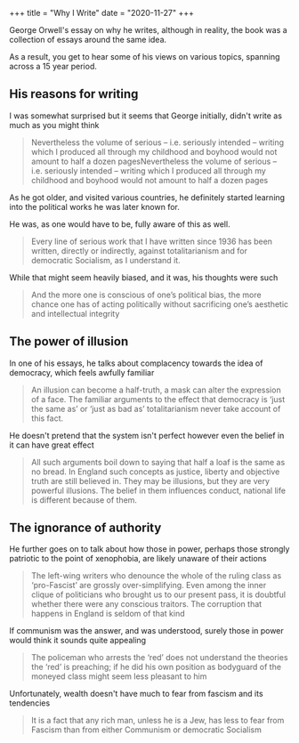 +++
title = "Why I Write"
date = "2020-11-27"
+++

George Orwell's essay on why he writes, although in reality, the book was a collection of essays around the same idea.

As a result, you get to hear some of his views on various topics, spanning across a 15 year period.

## His reasons for writing

I was somewhat surprised but it seems that George initially, didn't write as much as you might think

> Nevertheless the volume of serious – i.e. seriously intended – writing which I produced all through my childhood and boyhood would not amount to half a dozen pagesNevertheless the volume of serious – i.e. seriously intended – writing which I produced all through my childhood and boyhood would not amount to half a dozen pages

As he got older, and visited various countries, he definitely started learning into the political works he was later known for.

He was, as one would have to be, fully aware of this as well.

> Every line of serious work that I have written since 1936 has been written, directly or indirectly, against totalitarianism and for democratic Socialism, as I understand it.

While that might seem heavily biased, and it was, his thoughts were such

> And the more one is conscious of one’s political bias, the more chance one has of acting politically without sacrificing one’s aesthetic and intellectual integrity

## The power of illusion

In one of his essays, he talks about complacency towards the idea of democracy, which feels awfully familiar

> An illusion can become a half-truth, a mask can alter the expression of a face. The familiar arguments to the effect that democracy is ‘just the same as’ or ‘just as bad as’ totalitarianism never take account of this fact.

He doesn't pretend that the system isn't perfect however even the belief in it can have great effect

> All such arguments boil down to saying that half a loaf is the same as no bread. In England such concepts as justice, liberty and objective truth are still believed in. They may be illusions, but they are very powerful illusions. The belief in them influences conduct, national life is different because of them.

## The ignorance of authority

He further goes on to talk about how those in power, perhaps those strongly patriotic to the point of xenophobia, are likely unaware of their actions

> The left-wing writers who denounce the whole of the ruling class as ‘pro-Fascist’ are grossly over-simplifying. Even among the inner clique of politicians who brought us to our present pass, it is doubtful whether there were any conscious traitors. The corruption that happens in England is seldom of that kind

If communism was the answer, and was understood, surely those in power would think it sounds quite appealing

> The policeman who arrests the ‘red’ does not understand the theories the ‘red’ is preaching; if he did his own position as bodyguard of the moneyed class might seem less pleasant to him

Unfortunately, wealth doesn't have much to fear from fascism and its tendencies

> It is a fact that any rich man, unless he is a Jew, has less to fear from Fascism than from either Communism or democratic Socialism